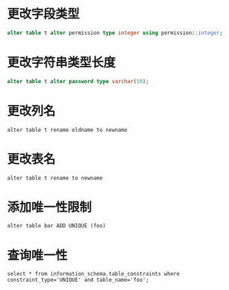 # 更改字段类型
```sql
alter table t alter permission type integer using permission::integer;
```
# 更改字符串类型长度
```sql
alter table t alter password type varchar(50);
```
# 更改列名
```
alter table t rename oldname to newname
```
# 更改表名
```
alter table t rename to newname
```
# 添加唯一性限制
```
alter table bar ADD UNIQUE (foo)
```

# 查询唯一性
```
select * from information_schema.table_constraints where constraint_type='UNIQUE' and table_name='foo';
```
